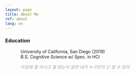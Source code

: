 ```yaml
---
layout: page
title: About Me
ref: about
lang: en
---
```


<div class="code">
<h3>Education</h3>
<ul style="padding-left: 50px">
University of California, San Diego  (2019)<br>
 B.S. Cognitive Science w/ Spec. in HCI
</ul>
</div>

<div class="divider"></div>

<ul style="padding-left: 50px">
<span style="color: #a4a4a4; font-style: italic;">아침에 뭘 마시고 뭘 읽는지 알면 네가 누구인지 난 알 수 있어</span>
</ul>
